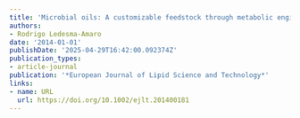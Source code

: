 ```yaml
---
title: 'Microbial oils: A customizable feedstock through metabolic engineering'
authors:
- Rodrigo Ledesma‐Amaro
date: '2014-01-01'
publishDate: '2025-04-29T16:42:00.092374Z'
publication_types:
- article-journal
publication: '*European Journal of Lipid Science and Technology*'
links:
- name: URL
  url: https://doi.org/10.1002/ejlt.201400181
---
```

